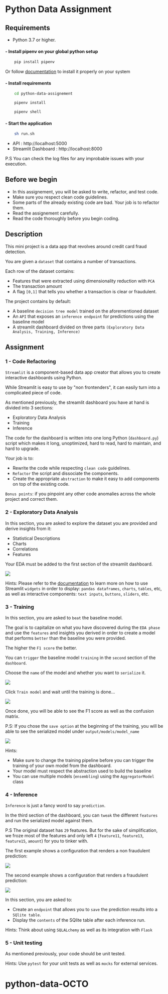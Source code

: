 # Python Data Assignment 

## Requirements
- Python 3.7 or higher.
#### - Install pipenv on your global python setup
```Python
    pip install pipenv 
```
Or follow [documentation](https://pipenv.pypa.io/en/latest/install/) to install it properly on your system
#### - Install requirements
```sh
    cd python-data-assignement
```
```Python
    pipenv install
```
```Python
    pipenv shell
```
#### - Start the application
```sh
    sh run.sh
```
- API : http://localhost:5000
- Streamlit Dashboard : http://localhost:8000

P.S You can check the log files for any improbable issues with your execution.
## Before we begin
- In this assignement, you will be asked to write, refactor, and test code. 
- Make sure you respect clean code guidelines.
- Some parts of the already existing code are bad. Your job is to refactor them.
- Read the assignement carefully.
- Read the code thoroughly before you begin coding.

## Description
This mini project is a data app that revolves around credit card fraud detection.

You are given a `dataset` that contains a number of transactions.

Each row of the dataset contains:
- Features that were extracted using dimensionality reduction with `PCA` 
- The transaction amount
- A flag `[0,1]` that tells you whether a transaction is clear or fraudulent.

The project contains by default:
- A baseline `decision tree model` trained on the aforementioned dataset
- An `API` that exposes an `inference endpoint` for predictions using the baseline model
- A streamlit dashboard divided on three parts `(Exploratory Data Analysis, Training, Inference)`

## Assignment
### 1 - Code Refactoring
`Streamlit` is a component-based data app creator that allows you to create interactive dashboards using Python. 

While Streamlit is easy to use by "non frontenders", it can easily turn into a complicated piece of code.

As mentioned previously, the streamlit dashboard you have at hand is divided into 3 sections:
- Exploratory Data Analysis
- Training
- Inference

The code for the dashboard is written into one long Python (`dashboard.py`) script which makes it long, unoptimized, hard to read, hard to maintain, and hard to upgrade.

Your job is to:
- Rewrite the code while respecting `clean code` guidelines.
- `Refactor` the script and dissociate the components.
- Create the appropriate `abstraction` to make it easy to add components on top of the existing code.

`Bonus points`: if you pinpoint any other code anomalies across the whole project and correct them. 
### 2 - Exploratory Data Analysis
In this section, you are asked to explore the dataset you are provided and derive insights from it:
- Statistical Descriptions
- Charts
- Correlations
- Features

Your EDA must be added to the first section of the streamlit dashboard.

![](./input/static/eda.png)

Hints: Please refer to the [documentation](https://docs.streamlit.io/library/api-reference) to learn more on how to use Streamlit `widgets` in order to display: `pandas dataframes`, `charts`, `tables`, etc, as well as interactive components: `text inputs`, `buttons`, `sliders`, etc.

### 3 - Training 
In this section, you are asked to `beat` the baseline model. 

The goal is to capitalize on what you have discovered during the `EDA phase` and use the `features` and insights you derived in order to create a model that performs `better` than the baseline you were provided.

The higher the `F1 score` the better.

You can `trigger` the baseline model `training` in the `second` section of the `dashboard`.

Choose the `name` of the model and whether you want to `serialize` it.

![](./input/static/training.png)

Click `Train model` and wait until the training is done...

![](./input/static/training_current.png)

Once done, you will be able to see the F1 score as well as the confusion matrix.

P.S: If you chose the `save option` at the beginning of the training, you will be able to see the serialized model under `output/models/model_name`

![](./input/static/training_results.png)

Hints: 
- Make sure to change the training pipeline before you can trigger the training of your own model from the dashboard. 
- Your model must respect the abstraction used to build the baseline
- You can use multiple models (`ensembling`) using the `AggregatorModel` class

### 4 - Inference

`Inference` is just a fancy word to say `prediction`.

In the third section of the dashboard, you can `tweak` the different `features` and run the serialized model against them.

P.S The original dataset has `29` features. But for the sake of simplification, we froze most of the features and only left `4` (`feature11`, `feature13`, `feature15`, `amount`) for you to tinker with.

The first example shows a configuration that renders a non fraudulent prediction:

![](./input/static/inference_clear.png)

The second example shows a configuration that renders a fraudulent prediction:

![](./input/static/inference_fraudulent.png)

In this section, you are asked to: 
- Create an `endpoint` that allows you to `save` the prediction results into a `SQlite table`.
- Display the `contents` of the SQlite table after each inference run.

Hints: Think about using `SQLALchemy` as well as its integration with `Flask`

### 5 - Unit testing

As mentioned previously, your code should be unit tested. 

Hints: Use `pytest` for your unit tests as well as `mocks` for external services.
# python-data-OCTO
